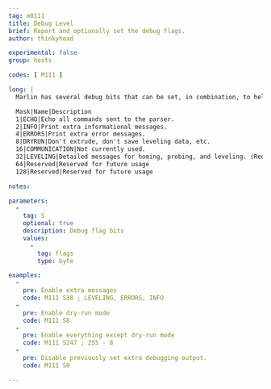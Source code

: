 ```yaml
---
tag: m0111
title: Debug Level
brief: Report and optionally set the debug flags.
author: thinkyhead

experimental: false
group: hosts

codes: [ M111 ]

long: |
  Marlin has several debug bits that can be set, in combination, to help configure, troubleshoot, and debug the firmware. Add up the debug bits you need:

  Mask|Name|Description
  1|ECHO|Echo all commands sent to the parser.
  2|INFO|Print extra informational messages.
  4|ERRORS|Print extra error messages.
  8|DRYRUN|Don't extrude, don't save leveling data, etc.
  16|COMMUNICATION|Not currently used.
  32|LEVELING|Detailed messages for homing, probing, and leveling. (Requires `DEBUG_LEVELING_FEATURE`.)
  64|Reserved|Reserved for future usage
  128|Reserved|Reserved for future usage

notes:

parameters:
  -
    tag: S
    optional: true
    description: Debug flag bits
    values:
      -
        tag: flags
        type: byte

examples:
  -
    pre: Enable extra messages
    code: M111 S38 ; LEVELING, ERRORS, INFO
  -
    pre: Enable dry-run mode
    code: M111 S8
  -
    pre: Enable everything except dry-run mode
    code: M111 S247 ; 255 - 8
  -
    pre: Disable previously set extra debugging output.
    code: M111 S0

---
```


